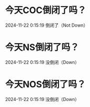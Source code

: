 # 今天COC倒闭了吗？

2024-11-22 0:15:19 倒闭了（Not Down）

# 今天NS倒闭了吗？

2024-11-22 0:15:19 没倒闭（Down）

# 今天NOS倒闭了吗？

2024-11-22 0:15:19 没倒闭（Down）

